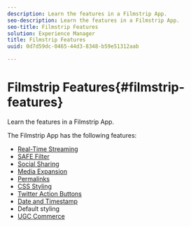 ```yaml
---
description: Learn the features in a Filmstrip App.
seo-description: Learn the features in a Filmstrip App.
seo-title: Filmstrip Features
solution: Experience Manager
title: Filmstrip Features
uuid: 0d7d59dc-0465-44d3-8348-b59e51312aab

---
```


# Filmstrip Features{#filmstrip-features}

Learn the features in a Filmstrip App.

The Filmstrip App has the following features:

* [Real-Time Streaming](/help/using/c-features-livefyre/c-content-behavior-features/c-content-behavior-features.md#section_emd_syl_d1b)
* [SAFE Filter](/help/using/c-features-livefyre/c-about-moderation/c-moderation.md#c_moderation) 
* [Social Sharing](/help/using/c-features-livefyre/c-social-sharing/c-social-sharing.md#c_social_sharing)
* [Media Expansion](/help/using/c-features-livefyre/c-enagement-features.md#section_pmq_ycm_d1b)
* [Permalinks](/help/using/c-features-livefyre/c-content-collection-tags/c-permalinks.md#c_permalinks)
* [CSS Styling](/help/using/c-features-livefyre/c-styling-features/c-css-styling-branding.md#c_css_styling_branding)
* [Twitter Action Buttons](/help/using/c-features-livefyre/c-enagement-features.md#section_uzm_ldm_d1b) 
* [Date and Timestamp](/help/using/c-features-livefyre/c-styling-features/c-date-and-timestamp.md#c_date_and_timestamp)
* Default styling
* [UGC Commerce](/help/using/c-features-livefyre/c-ugc-commerce.md#c_ugc_commerce)
